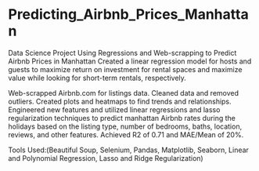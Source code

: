 # Predicting_Airbnb_Prices_Manhattan
Data Science Project Using Regressions and Web-scrapping to Predict Airbnb Prices in Manhattan
Created a linear regression model for hosts and guests to maximize return on investment for rental spaces and maximize value while looking for short-term rentals, respectively. 

Web-scrapped Airbnb.com for listings data. Cleaned data and removed outliers. Created plots and heatmaps to find trends and relationships. Engineered new features and utilized linear regressions and lasso regularization techniques to predict manhattan Airbnb rates during the holidays based on the listing type, number of bedrooms, baths, location, reviews, and other features. Achieved R2 of 0.71 and MAE/Mean of 20%. 

Tools Used:(Beautiful Soup, Selenium, Pandas, Matplotlib, Seaborn, Linear and Polynomial Regression, Lasso and Ridge Regularization)
